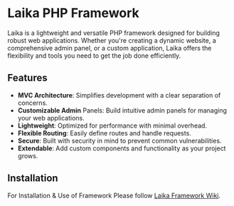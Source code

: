 # Laika PHP Framework
Laika is a lightweight and versatile PHP framework designed for building robust web applications. Whether you're creating a dynamic website, a comprehensive admin panel, or a custom application, Laika offers the flexibility and tools you need to get the job done efficiently.

## Features
* **MVC Architecture**: Simplifies development with a clear separation of concerns.
* **Customizable Admin** Panels: Build intuitive admin panels for managing your web applications.
* **Lightweight**: Optimized for performance with minimal overhead.
* **Flexible Routing**: Easily define routes and handle requests.
* **Secure**: Built with security in mind to prevent common vulnerabilities.
* **Extendable**: Add custom components and functionality as your project grows.

## Installation
For Installation & Use of Framework Please follow [Laika Framework Wiki](https://github.com/cb-master/laika/wiki).